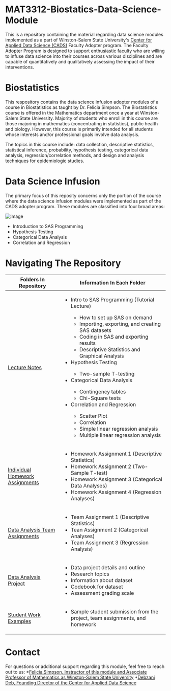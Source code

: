 # MAT3312-Biostatics-Data-Science-Module
This is a repository containing the material regarding data science modules implemented as a part of Winston-Salem State University's [Center for Applied Data Science (CADS)](https://www.wssu.edu/academics/colleges-and-departments/college-of-arts-sciences-business-education/center-for-applied-data-science/index.html) Faculty Adopter program. The Faculty Adopter Program is designed to support enthusiastic faculty who are willing to infuse data science into their courses across various disciplines and are capable of quantitatively and qualitatively assessing the impact of their interventions. 
# Biostatistics
This respository contains the data science infusion adopter modules of a course in Biostatistics as taught by Dr. Felicia Simpson. The Biostatistics course is offered in the Mathematics department once a year at Winston-Salem State University. Majority of students who enroll in this course are those majoring in mathematics (concentrating in statistics), public health and biology. However, this course is primarily intended for all students whose interests and/or professional goals involve data analysis. 

The topics in this course include: data collection, descriptive statistics, statistical inference, probability, hypothesis testing, categorical data analysis, regression/correlation methods, and design and analysis techniques for epidemiologic studies.

# Data Science Infusion
The primary focus of this reposity concerns only the portion of the course where the data science infusion modules were implemented as part of the CADS adopter program. These modules are classified into four broad areas:

![image](https://user-images.githubusercontent.com/57458856/172091815-011e6cfa-455a-4c53-b3c9-85f03711375f.png)

* Introduction to SAS Programming
* Hypothesis Testing
* Categorical Data Analysis
* Correlation and Regression

# Navigating The Repository

| Folders In Repository           | Information In Each Folder                                                                                                                                                                                                                                                                                                                                                                                                                                                                                                                                                                                                   |
|---------------------------------|------------------------------------------------------------------------------------------------------------------------------------------------------------------------------------------------------------------------------------------------------------------------------------------------------------------------------------------------------------------------------------------------------------------------------------------------------------------------------------------------------------------------------------------------------------------------------------------------------------------------------|
| [Lecture Notes](https://github.com/cmickle118/MAT3312-Biostatics-Data-Science-Module/tree/main/Lectures)                  | <ul> <li>Intro to SAS Programming (Tutorial Lecture)</li> <ul><li>How to set up SAS on demand</li> <li>Importing, exporting, and creating SAS datasets</li> <li>Coding in SAS and exporting results</li> <li>Descriptive Statistics and Graphical Analysis</li> </ul> <li>Hypothesis Testing</li> <ul><li>Two-sample T-testing</li></ul> <li>Categorical Data Analysis</li> <ul><li>Contingency tables</li><li>Chi-Square tests</li></ul> <li>Correlation and Regression</li> <ul><li>Scatter Plot</li><li>Correlation</li><li>Simple linear regression analysis</li><li>Multiple linear regression analysis</li></ul> </ul> |
| [Individual Homework Assignments](https://github.com/cmickle118/MAT3312-Biostatics-Data-Science-Module/tree/main/Homework) | <ul> <li>Homework Assignment 1 (Descriptive Statistics)</li> <li>Homework Assignment 2 (Two-Sample T-test)</li> <li>Homework Assignment 3 (Categorical Data Analyses)</li> <li>Homework Assignment 4 (Regression Analyses)</li> </ul>                                                                                                                                                                                                                                                                                                                                                                                        |
| [Data Analysis Team Assignments](https://github.com/cmickle118/MAT3312-Biostatics-Data-Science-Module/tree/main/%20Data%20Analysis%20Team%20Assignments)  | <ul> <li>Team Assignment 1 (Descriptive Statistics)</li> <li>Tean Assignment 2 (Categorical Analyses)</li> <li>Team Assignment 3 (Regression Analysis)</li> </ul>                                                                                                                                                                                                                                                                                                                                                                                                                                                            |
| [Data Analysis Project](https://github.com/cmickle118/MAT3312-Biostatics-Data-Science-Module/tree/main/Data%20Analysis%20Project)           | <ul> <li>Data project details and outline</li> <li>Research topics</li> <li>Information about dataset</li> <li>Codebook for dataset</li> <li>Assessment grading scale</li> </ul>                                                                                                                                                                                                                                                                                                                                                                                                                                             |
| [Student Work Examples](https://github.com/cmickle118/MAT3312-Biostatics-Data-Science-Module/tree/main/Student%20Work%20Examples)           | <ul><li>Sample student submission from the project, team assignments, and homework</li></ul>                                                                                                                                                                                                                                                                                                                                                                                                                                                                                                                                 |                                                                                                |

# Contact
For questions or additional support regarding this module, feel free to reach out to us:
*[Felicia Simpson, Instructor of this module and Associate Professor of Mathematics as Winston-Salem State University](mailto:griffinfr@wssu.edu)
*[Debzani Deb, Founding Director of the Center for Applied Data Science](mailto:debd@wssu.edu)
